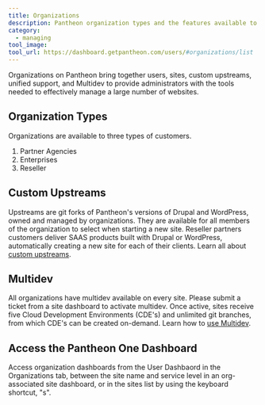 ```yaml
---
title: Organizations
description: Pantheon organization types and the features available to them.
category:
  - managing
tool_image:
tool_url: https://dashboard.getpantheon.com/users/#organizations/list
---
```


Organizations on Pantheon bring together users, sites, custom upstreams, unified support, and Multidev to provide administrators with the tools needed to effectively manage a large number of websites.

## Organization Types

Organizations are available to three types of customers.

1. Partner Agencies
2. Enterprises
3. Reseller

## Custom Upstreams

Upstreams are git forks of Pantheon's versions of Drupal and WordPress, owned and managed by organizations. They are available for all members of the organization to select when starting a new site. Reseller partners customers deliver SAAS products built with Drupal or WordPress, automatically creating a new site for each of their clients. Learn all about [custom upstreams](/docs/articles/organizations/running-a-custom-upstream).

## Multidev

All organizations have multidev available on every site. Please submit a ticket from a site dashboard to activate multidev. Once active, sites receive five Cloud Development Environments (CDE's) and unlimited git branches, from which CDE's can be created on-demand. Learn how to [use Multidev]().

## Access the Pantheon One Dashboard
Access organization dashboards from the User Dashbaord in the Organizations tab, between the site name and service level in an org-associated site dashboard, or in the sites list by using the keyboard shortcut, "s".
